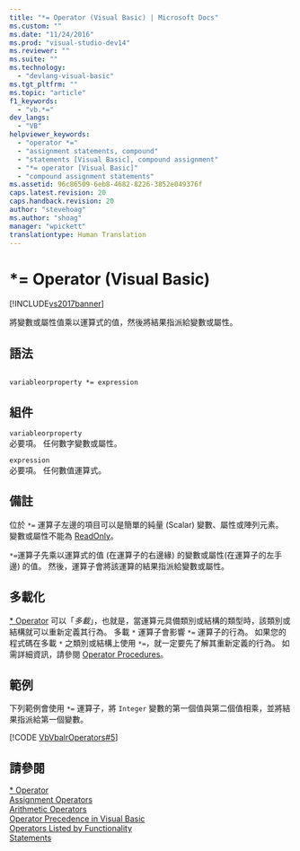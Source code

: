 ```yaml
---
title: "*= Operator (Visual Basic) | Microsoft Docs"
ms.custom: ""
ms.date: "11/24/2016"
ms.prod: "visual-studio-dev14"
ms.reviewer: ""
ms.suite: ""
ms.technology: 
  - "devlang-visual-basic"
ms.tgt_pltfrm: ""
ms.topic: "article"
f1_keywords: 
  - "vb.*="
dev_langs: 
  - "VB"
helpviewer_keywords: 
  - "operator *="
  - "assignment statements, compound"
  - "statements [Visual Basic], compound assignment"
  - "*= operator [Visual Basic]"
  - "compound assignment statements"
ms.assetid: 96c86509-6eb8-4682-8226-3852e049376f
caps.latest.revision: 20
caps.handback.revision: 20
author: "stevehoag"
ms.author: "shoag"
manager: "wpickett"
translationtype: Human Translation
---
```

# *= Operator (Visual Basic)
[!INCLUDE[vs2017banner](../../../csharp/includes/vs2017banner.md)]

將變數或屬性值乘以運算式的值，然後將結果指派給變數或屬性。  
  
## 語法  
  
```  
  
variableorproperty *= expression  
```  
  
## 組件  
 `variableorproperty`  
 必要項。  任何數字變數或屬性。  
  
 `expression`  
 必要項。  任何數值運算式。  
  
## 備註  
 位於 `*=` 運算子左邊的項目可以是簡單的純量 \(Scalar\) 變數、屬性或陣列元素。  變數或屬性不能為 [ReadOnly](../../../visual-basic/language-reference/modifiers/readonly.md)。  
  
 `*=`運算子先乘以運算式的值 \(在運算子的右邊緣\) 的變數或屬性\(在運算子的左手邊\) 的值。   然後，運算子會將該運算的結果指派給變數或屬性。  
  
## 多載化  
 [\* Operator](../../../visual-basic/language-reference/operators/multiplication-operator.md) 可以「*多載*」，也就是，當運算元具備類別或結構的類型時，該類別或結構就可以重新定義其行為。  多載 `*` 運算子會影響 `*=` 運算子的行為。  如果您的程式碼在多載 `*` 之類別或結構上使用 `*=`，就一定要先了解其重新定義的行為。  如需詳細資訊，請參閱 [Operator Procedures](../../../visual-basic/programming-guide/language-features/procedures/operator-procedures.md)。  
  
## 範例  
 下列範例會使用 `*=` 運算子，將 `Integer` 變數的第一個值與第二個值相乘，並將結果指派給第一個變數。  
  
 [!CODE [VbVbalrOperators#5](../CodeSnippet/VS_Snippets_VBCSharp/VbVbalrOperators#5)]  
  
## 請參閱  
 [\* Operator](../../../visual-basic/language-reference/operators/multiplication-operator.md)   
 [Assignment Operators](../../../visual-basic/language-reference/operators/assignment-operators.md)   
 [Arithmetic Operators](../../../visual-basic/language-reference/operators/arithmetic-operators.md)   
 [Operator Precedence in Visual Basic](../../../visual-basic/language-reference/operators/operator-precedence.md)   
 [Operators Listed by Functionality](../../../visual-basic/language-reference/operators/operators-listed-by-functionality.md)   
 [Statements](../../../visual-basic/programming-guide/language-features/statements.md)